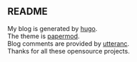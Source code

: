 ## README

My blog is generated by [hugo](https://gohugo.io).  
The theme is [papermod](https://themes.gohugo.io/themes/hugo-papermod).  
Blog comments are provided by [utteranc](https://utteranc.es).  
Thanks for all these opensource projects.